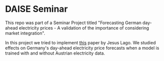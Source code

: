 # DAISE Seminar

This repo was part of a Seminar Project titled "Forecasting German day-ahead electricity prices - A validation of the importance of considering market integration".

In this project we tried to implement [this](https://doi.org/10.48550/arXiv.1708.07061) paper by Jesus Lago. We studied effects on Germany's day-ahead electricity price forecasts when a model is trained with and without Austrian electricity data.
